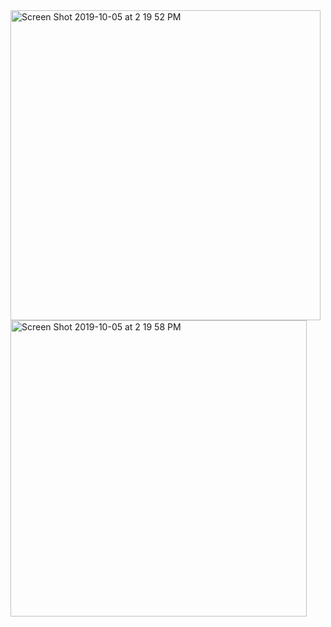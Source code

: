 <img width="496" alt="Screen Shot 2019-10-05 at 2 19 52 PM" src="https://user-images.githubusercontent.com/35706354/66260389-3e13f600-e77b-11e9-969f-c9bf205de887.png">
<img width="474" alt="Screen Shot 2019-10-05 at 2 19 58 PM" src="https://user-images.githubusercontent.com/35706354/66260390-3e13f600-e77b-11e9-8f89-12ffa7298352.png">

